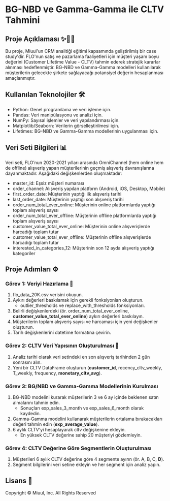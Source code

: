 # BG-NBD ve Gamma-Gamma ile CLTV Tahmini

## Proje Açıklaması ✨🚀🌟  
Bu proje, Miuul'un CRM analitiği eğitimi kapsamında geliştirilmiş bir case study'dir. FLO'nun satış ve pazarlama faaliyetleri için müşteri yaşam boyu değerini (Customer Lifetime Value - CLTV) tahmin ederek stratejik kararlar alınması hedeflenmiştir. BG-NBD ve Gamma-Gamma modelleri kullanılarak müşterilerin gelecekte şirkete sağlayacağı potansiyel değerin hesaplanması amaçlanmıştır.

## Kullanılan Teknolojiler 🛠️  
- Python: Genel programlama ve veri işleme için.  
- Pandas: Veri manipülasyonu ve analizi için.  
- NumPy: Sayısal işlemler ve veri yapılandırması için.  
- Matplotlib/Seaborn: Verilerin görselleştirilmesi için.  
- Lifetimes: BG-NBD ve Gamma-Gamma modellerinin uygulanması için.

## Veri Seti Bilgileri 📊  
Veri seti, FLO’nun 2020-2021 yılları arasında OmniChannel (hem online hem de offline) alışveriş yapan müşterilerinin geçmiş alışveriş davranışlarına dayanmaktadır. Aşağıdaki değişkenlerden oluşmaktadır:

- master_id: Eşsiz müşteri numarası  
- order_channel: Alışveriş yapılan platform (Android, iOS, Desktop, Mobile)  
- first_order_date: Müşterinin yaptığı ilk alışveriş tarihi  
- last_order_date: Müşterinin yaptığı son alışveriş tarihi  
- order_num_total_ever_online: Müşterinin online platformlarda yaptığı toplam alışveriş sayısı  
- order_num_total_ever_offline: Müşterinin offline platformlarda yaptığı toplam alışveriş sayısı  
- customer_value_total_ever_online: Müşterinin online alışverişlerde harcadığı toplam tutar  
- customer_value_total_ever_offline: Müşterinin offline alışverişlerde harcadığı toplam tutar  
- interested_in_categories_12: Müşterinin son 12 ayda alışveriş yaptığı kategoriler

## Proje Adımları ⚙️  

### Görev 1: Veriyi Hazırlama 🤔  
1. flo_data_20K.csv verisini okuyun.  
2. Aykırı değerleri baskılamak için gerekli fonksiyonları oluşturun.  
   - outlier_thresholds ve replace_with_thresholds fonksiyonları.
3. Belirli değişkenlerdeki (ör. order_num_total_ever_online, **customer_value_total_ever_online**) aykırı değerleri baskılayın.  
4. Müşterilerin toplam alışveriş sayısı ve harcaması için yeni değişkenler oluşturun.  
5. Tarih değişkenlerini datetime formatına çevirin.  

### Görev 2: CLTV Veri Yapısının Oluşturulması 🤩 
1. Analiz tarihi olarak veri setindeki en son alışveriş tarihinden 2 gün sonrasını alın.  
2. Yeni bir CLTV DataFrame oluşturun (**customer_id**, recency_cltv_weekly, T_weekly, frequency, **monetary_cltv_avg**).  

### Görev 3: BG/NBD ve Gamma-Gamma Modellerinin Kurulması  
1. BG-NBD modelini kurarak müşterilerin 3 ve 6 ay içinde beklenen satın almalarını tahmin edin.  
   - Sonuçları exp_sales_3_month ve exp_sales_6_month olarak kaydedin.  
2. Gamma-Gamma modelini kullanarak müşterilerin ortalama bırakacakları değeri tahmin edin (**exp_average_value**).  
3. 6 aylık CLTV'yi hesaplayarak cltv değişkenine ekleyin.  
   - En yüksek CLTV değerine sahip 20 müşteriyi gözlemleyin.  

### Görev 4: CLTV Değerine Göre Segmentlerin Oluşturulması  
1. Müşterileri 6 aylık CLTV değerine göre 4 segmente ayırın (ör. A, B, C, **D**).  
2. Segment bilgilerini veri setine ekleyin ve her segment için analiz yapın.  

## Lisans 📜  
Copyright © Miuul, Inc. All Rights Reserved

